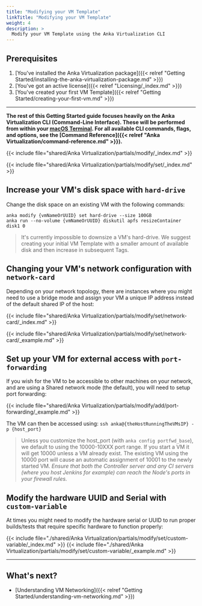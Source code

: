 ```yaml
---
title: "Modifying your VM Template"
linkTitle: "Modifying your VM Template"
weight: 4
description: >
  Modify your VM Template using the Anka Virtualization CLI
---
```


## Prerequisites

1. [You've installed the Anka Virtualization package]({{< relref "Getting Started/installing-the-anka-virtualization-package.md" >}})
2. [You've got an active license]({{< relref "Licensing/_index.md" >}})
3. [You've created your first VM Template]({{< relref "Getting Started/creating-your-first-vm.md" >}})

---

**The rest of this Getting Started guide focuses heavily on the Anka Virtualization CLI (Command-Line Interface). These will be performed from within your [macOS Terminal](https://support.apple.com/guide/terminal/welcome/mac). For all available CLI commands, flags, and options, see the [Command Reference]({{< relref "Anka Virtualization/command-reference.md" >}}).**

{{< include file="shared/Anka Virtualization/partials/modify/_index.md" >}}

{{< include file="shared/Anka Virtualization/partials/modify/set/_index.md" >}}

## Increase your VM's disk space with `hard-drive`

Change the disk space on an existing VM with the following commands:

```shell
anka modify {vmNameOrUUID} set hard-drive --size 100GB
anka run --no-volume {vmNameOrUUID} diskutil apfs resizeContainer disk1 0
```

> It's currently impossible to downsize a VM's hard-drive. We suggest creating your initial VM Template with a smaller amount of available disk and then increase in subsequent Tags.

## Changing your VM's network configuration with `network-card`

Depending on your network topology, there are instances where you might need to use a bridge mode and assign your VM a unique IP address instead of the default shared IP of the host:

{{< include file="shared/Anka Virtualization/partials/modify/set/network-card/_index.md" >}}

{{< include file="shared/Anka Virtualization/partials/modify/set/network-card/_example.md" >}}


## Set up your VM for external access with `port-forwarding`

If you wish for the VM to be accessible to other machines on your network, and are using a Shared network mode (the default), you will need to setup port forwarding:

{{< include file="shared/Anka Virtualization/partials/modify/add/port-forwarding/_example.md" >}}

The VM can then be accessed using: `ssh anka@{theHostRunningTheVMsIP} -p {host_port}`

> Unless you customize the host_port (with `anka config portfwd_base`), we default to using the 10000-10XXX port range. If you start a VM it will get 10000 unless a VM already exist. The existing VM using the 10000 port will cause an automatic assignment of 10001 to the newly started VM. _Ensure that both the Controller server and any CI servers (where you host Jenkins for example) can reach the Node's ports in your firewall rules._

## Modify the hardware UUID and Serial with `custom-variable`

At times you might need to modify the hardware serial or UUID to run proper builds/tests that require specific hardware to function properly:

{{< include file="./shared/Anka Virtualization/partials/modify/set/custom-variable/_index.md" >}}
{{< include file="./shared/Anka Virtualization/partials/modify/set/custom-variable/_example.md" >}}

---

## What's next?

- [Understanding VM Networking]({{< relref "Getting Started/understanding-vm-networking.md" >}})
